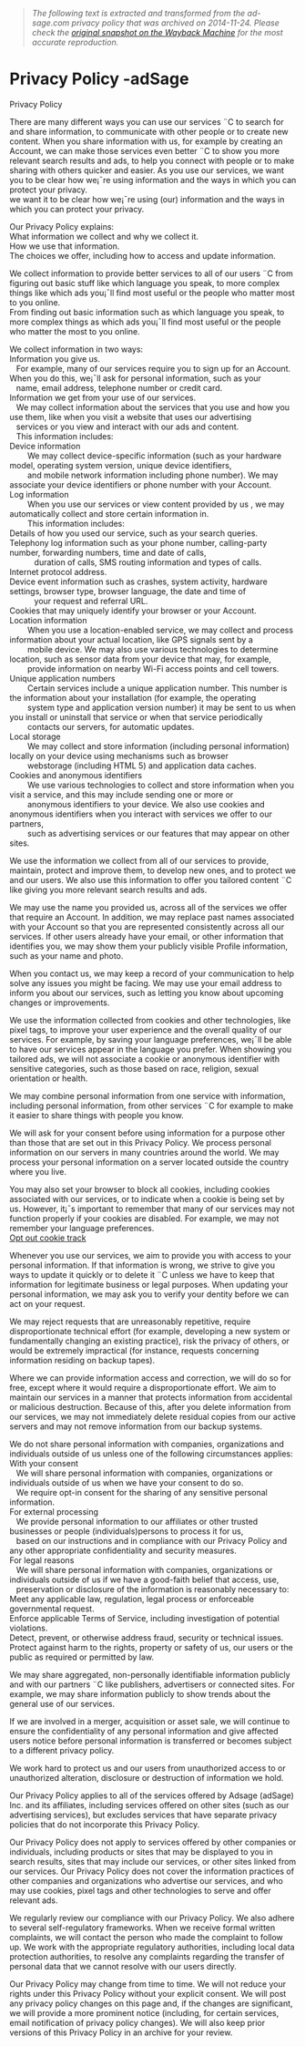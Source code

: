 > *The following text is extracted and transformed from the ad-sage.com privacy policy that was archived on 2014-11-24. Please check the [original snapshot on the Wayback Machine](https://web.archive.org/web/20141124074204id_/http%3A//www.adsage.com/privacy-policy.html) for the most accurate reproduction.*

# Privacy Policy -adSage

Privacy Policy

There are many different ways you can use our services ¨C to search for and share information, to communicate with other people or to create new content. When you share information with us, for example by creating an Account, we can make those services even better ¨C to show you more relevant search results and ads, to help you connect with people or to make sharing with others quicker and easier. As you use our services, we want you to be clear how we¡¯re using information and the ways in which you can protect your privacy.   
we want it to be clear how we¡¯re using (our) information and the ways in which you can protect your privacy. 

Our Privacy Policy explains:   
What information we collect and why we collect it.  
How we use that information.   
The choices we offer, including how to access and update information.

  


We collect information to provide better services to all of our users ¨C from figuring out basic stuff like which language you speak, to more complex things like which ads you¡¯ll find most useful or the people who matter most to you online.   
From finding out basic information such as which language you speak, to more complex things as which ads you¡¯ll find most useful or the people who matter the most to you online. 

We collect information in two ways:   
Information you give us.   
   For example, many of our services require you to sign up for an Account. When you do this, we¡¯ll ask for personal information, such as your  
   name, email address, telephone number or credit card.   
Information we get from your use of our services.   
   We may collect information about the services that you use and how you use them, like when you visit a website that uses our advertising  
   services or you view and interact with our ads and content.   
   This information includes:   
Device information   
        We may collect device-specific information (such as your hardware model, operating system version, unique device identifiers,   
        and mobile network information including phone number). We may associate your device identifiers or phone number with your Account.   
Log information  
        When you use our services or view content provided by us , we may automatically collect and store certain information in.   
        This information includes:  
Details of how you used our service, such as your search queries.   
Telephony log information such as your phone number, calling-party number, forwarding numbers, time and date of calls,  
           duration of calls, SMS routing information and types of calls.   
Internet protocol address.  
Device event information such as crashes, system activity, hardware settings, browser type, browser language, the date and time of   
           your request and referral URL.   
Cookies that may uniquely identify your browser or your Account.  
Location information   
        When you use a location-enabled service, we may collect and process information about your actual location, like GPS signals sent by a   
        mobile device. We may also use various technologies to determine location, such as sensor data from your device that may, for example,   
        provide information on nearby Wi-Fi access points and cell towers.   
Unique application numbers  
        Certain services include a unique application number. This number is the information about your installation (for example, the operating   
        system type and application version number) it may be sent to us when you install or uninstall that service or when that service periodically   
        contacts our servers, for automatic updates.   
Local storage  
        We may collect and store information (including personal information) locally on your device using mechanisms such as browser  
        webstorage (including HTML 5) and application data caches.   
Cookies and anonymous identifiers   
        We use various technologies to collect and store information when you visit a service, and this may include sending one or more or   
        anonymous identifiers to your device. We also use cookies and anonymous identifiers when you interact with services we offer to our partners,  
        such as advertising services or our features that may appear on other sites. 

We use the information we collect from all of our services to provide, maintain, protect and improve them, to develop new ones, and to protect we and our users. We also use this information to offer you tailored content ¨C like giving you more relevant search results and ads. 

We may use the name you provided us, across all of the services we offer that require an Account. In addition, we may replace past names associated with your Account so that you are represented consistently across all our services. If other users already have your email, or other information that identifies you, we may show them your publicly visible Profile information, such as your name and photo. 

When you contact us, we may keep a record of your communication to help solve any issues you might be facing. We may use your email address to inform you about our services, such as letting you know about upcoming changes or improvements. 

We use the information collected from cookies and other technologies, like pixel tags, to improve your user experience and the overall quality of our services. For example, by saving your language preferences, we¡¯ll be able to have our services appear in the language you prefer. When showing you tailored ads, we will not associate a cookie or anonymous identifier with sensitive categories, such as those based on race, religion, sexual orientation or health. 

We may combine personal information from one service with information, including personal information, from other services ¨C for example to make it easier to share things with people you know. 

We will ask for your consent before using information for a purpose other than those that are set out in this Privacy Policy. We process personal information on our servers in many countries around the world. We may process your personal information on a server located outside the country where you live. 

You may also set your browser to block all cookies, including cookies associated with our services, or to indicate when a cookie is being set by us. However, it¡¯s important to remember that many of our services may not function properly if your cookies are disabled. For example, we may not remember your language preferences.  
[Opt out cookie track](https://web.archive.org/web/20141124074204id_/http%3A//www.adsage.com/optout.html)

Whenever you use our services, we aim to provide you with access to your personal information. If that information is wrong, we strive to give you ways to update it quickly or to delete it ¨C unless we have to keep that information for legitimate business or legal purposes. When updating your personal information, we may ask you to verify your dentity before we can act on your request. 

We may reject requests that are unreasonably repetitive, require disproportionate technical effort (for example, developing a new system or fundamentally changing an existing practice), risk the privacy of others, or would be extremely impractical (for instance, requests concerning information residing on backup tapes). 

Where we can provide information access and correction, we will do so for free, except where it would require a disproportionate effort. We aim to maintain our services in a manner that protects information from accidental or malicious destruction. Because of this, after you delete information from our services, we may not immediately delete residual copies from our active servers and may not remove information from our backup systems. 

We do not share personal information with companies, organizations and individuals outside of us unless one of the following circumstances applies:   
With your consent  
   We will share personal information with companies, organizations or individuals outside of us when we have your consent to do so.   
   We require opt-in consent for the sharing of any sensitive personal information.   
For external processing   
   We provide personal information to our affiliates or other trusted businesses or people (individuals)persons to process it for us,  
   based on our instructions and in compliance with our Privacy Policy and any other appropriate confidentiality and security measures.   
For legal reasons   
   We will share personal information with companies, organizations or individuals outside of us if we have a good-faith belief that access, use,   
   preservation or disclosure of the information is reasonably necessary to:   
Meet any applicable law, regulation, legal process or enforceable governmental request.   
Enforce applicable Terms of Service, including investigation of potential violations.   
Detect, prevent, or otherwise address fraud, security or technical issues.   
Protect against harm to the rights, property or safety of us, our users or the public as required or permitted by law.

We may share aggregated, non-personally identifiable information publicly and with our partners ¨C like publishers, advertisers or connected sites. For example, we may share information publicly to show trends about the general use of our services. 

If we are involved in a merger, acquisition or asset sale, we will continue to ensure the confidentiality of any personal information and give affected users notice before personal information is transferred or becomes subject to a different privacy policy. 

We work hard to protect us and our users from unauthorized access to or unauthorized alteration, disclosure or destruction of information we hold. 

Our Privacy Policy applies to all of the services offered by Adsage (adSage) Inc. and its affiliates, including services offered on other sites (such as our advertising services), but excludes services that have separate privacy policies that do not incorporate this Privacy Policy. 

Our Privacy Policy does not apply to services offered by other companies or individuals, including products or sites that may be displayed to you in search results, sites that may include our services, or other sites linked from our services. Our Privacy Policy does not cover the information practices of other companies and organizations who advertise our services, and who may use cookies, pixel tags and other technologies to serve and offer relevant ads. 

We regularly review our compliance with our Privacy Policy. We also adhere to several self-regulatory frameworks. When we receive formal written complaints, we will contact the person who made the complaint to follow up. We work with the appropriate regulatory authorities, including local data protection authorities, to resolve any complaints regarding the transfer of personal data that we cannot resolve with our users directly.

Our Privacy Policy may change from time to time. We will not reduce your rights under this Privacy Policy without your explicit consent. We will post any privacy policy changes on this page and, if the changes are significant, we will provide a more prominent notice (including, for certain services, email notification of privacy policy changes). We will also keep prior versions of this Privacy Policy in an archive for your review. 
